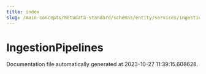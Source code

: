```yaml
---
title: index
slug: /main-concepts/metadata-standard/schemas/entity/services/ingestionpipelines
---
```


# IngestionPipelines

Documentation file automatically generated at 2023-10-27 11:39:15.608628.
